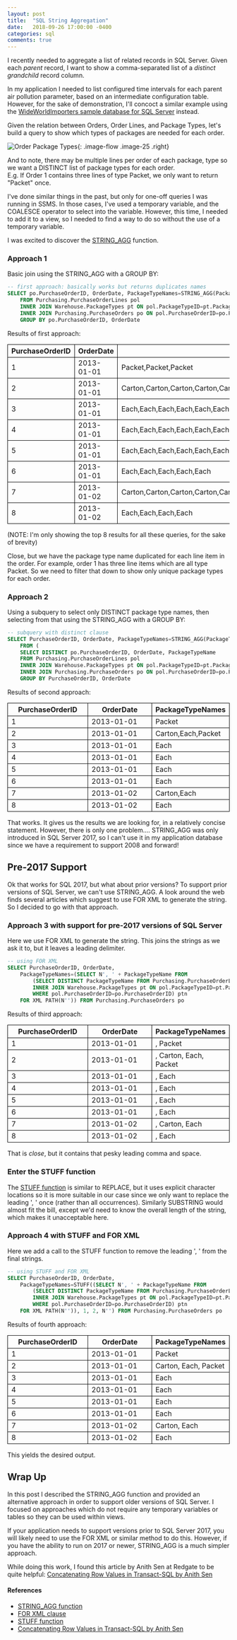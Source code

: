 ```yaml
---
layout: post
title:  "SQL String Aggregation"
date:   2018-09-26 17:00:00 -0400
categories: sql
comments: true
---
```


<style type="text/css">
table{
    table-layout:fixed;
    width:100%;
    border-collapse: collapse;
}
td,th{
    border:1px solid #000;
}
tr td:last-child{
    width:1%;
    word-wrap:break-word
}
</style>

I recently needed to aggregate a list of related records in SQL Server.  Given each *parent* record, I want to show a comma-separated list of a *distinct grandchild* record column.

In my application I needed to list configured time intervals for each parent air pollution parameter, based on an intermediate configuration table.  However, for the sake of demonstration, I'll concoct a similar example using the [WideWorldImporters  sample database for SQL Server](https://github.com/Microsoft/sql-server-samples/tree/master/samples/databases/wide-world-importers) instead.

Given the relation between Orders, Order Lines, and Package Types, let's build a query to show which types of packages are needed for each order.  

![Order Package Types](/assets/pics/wwi_orderpackagetypes_annotated.png "Order Package Types"){: .image-flow .image-25 .right} 

And to note, there may be multiple lines per order of each package, type so we want a DISTINCT list of package types for each order.  
E.g.  If Order 1 contains three lines of type Packet, we only want to return "Packet" once.

I've done similar things in the past, but only for one-off queries I was running in SSMS. In those cases, I've used a temporary variable,
and the COALESCE operator to select into the variable.  However, this time, I needed to add it to a view, so I needed to find a way
to do so without the use of a temporary variable.

I was excited to discover the [STRING_AGG](https://docs.microsoft.com/en-us/sql/t-sql/functions/string-agg-transact-sql?view=sql-server-2017) function.

### Approach 1
Basic join using the STRING_AGG with a GROUP BY:

```sql
-- first approach: basically works but returns duplicates names
SELECT po.PurchaseOrderID, OrderDate, PackageTypeNames=STRING_AGG(PackageTypeName, ',') 
	FROM Purchasing.PurchaseOrderLines pol 
    INNER JOIN Warehouse.PackageTypes pt ON pol.PackageTypeID=pt.PackageTypeID 
	INNER JOIN Purchasing.PurchaseOrders po ON pol.PurchaseOrderID=po.PurchaseOrderID
	GROUP BY po.PurchaseOrderID, OrderDate
```

Results of first approach:

PurchaseOrderID | OrderDate | PackageTypeNames
--- | --- | ---
1 | 2013-01-01 | Packet,Packet,Packet
2 | 2013-01-01 | Carton,Carton,Carton,Carton,Carton,Carton,Carton,Carton,Carton,Carton,Carton,Carton,Carton,Carton,Carton,Carton,Each,Each,Each,Each,Each,Each,Each,Each,Each,Each,Each,Each,Packet,Packet,Carton,Carton,Carton,Carton
3 | 2013-01-01 | Each,Each,Each,Each,Each,Each,Each,Each,Each,Each,Each,Each,Each,Each,Each,Each
4 | 2013-01-01 | Each,Each,Each,Each,Each,Each,Each,Each,Each,Each,Each,Each,Each,Each,Each,Each,Each,Each,Each,Each,Each,Each,Each,Each,Each,Each,Each,Each
5 | 2013-01-01 | Each,Each,Each,Each,Each,Each,Each,Each
6 | 2013-01-01 | Each,Each,Each,Each,Each
7 | 2013-01-02 | Carton,Carton,Carton,Carton,Carton,Carton,Carton,Carton,Carton,Carton,Each,Each,Each,Each,Each,Each,Each,Each,Each,Each
8 | 2013-01-02 | Each,Each,Each,Each

(NOTE: I'm only showing the top 8 results for all these queries, for the sake of brevity)

Close, but we have the package type name duplicated for each line item in the order.  For example, order 1 has three line items which are all type Packet.
So we need to filter that down to show only unique package types for each order.


### Approach 2
Using a subquery to select only DISTINCT package type names, then selecting from that using the STRING_AGG with a GROUP BY:

```sql
-- subquery with distinct clause
SELECT PurchaseOrderID, OrderDate, PackageTypeNames=STRING_AGG(PackageTypeName, ',') 
	FROM (
	SELECT DISTINCT po.PurchaseOrderID, OrderDate, PackageTypeName 
    FROM Purchasing.PurchaseOrderLines pol 
    INNER JOIN Warehouse.PackageTypes pt ON pol.PackageTypeID=pt.PackageTypeID 
	INNER JOIN Purchasing.PurchaseOrders po ON pol.PurchaseOrderID=po.PurchaseOrderID) d
	GROUP BY PurchaseOrderID, OrderDate
```

Results of second approach:

PurchaseOrderID | OrderDate | PackageTypeNames
--- | --- | ---
1 | 2013-01-01 | Packet
2 | 2013-01-01 | Carton,Each,Packet
3 | 2013-01-01 | Each
4 | 2013-01-01 | Each
5 | 2013-01-01 | Each
6 | 2013-01-01 | Each
7 | 2013-01-02 | Carton,Each
8 | 2013-01-02 | Each


That works.  It gives us the results we are looking for, in a relatively concise statement.  However, there is only one problem....
STRING_AGG was only introduced in SQL Server 2017, so I can't use it in my application database since we have a requirement to support 2008 and forward!

## Pre-2017 Support
Ok that works for SQL 2017, but what about prior versions?  To support prior versions of SQL Server, we can't use STRING_AGG.  A look around the web 
finds several articles which suggest to use FOR XML to generate the string.  So I decided to go with that approach.


### Approach 3 with support for pre-2017 versions of SQL Server
Here we use FOR XML to generate the string.  This joins the strings as we ask it to,
but it leaves a leading delimiter.

```sql
-- using FOR XML 
SELECT PurchaseOrderID, OrderDate, 
    PackageTypeNames=(SELECT N', ' + PackageTypeName FROM
        (SELECT DISTINCT PackageTypeName FROM Purchasing.PurchaseOrderLines pol 
        INNER JOIN Warehouse.PackageTypes pt ON pol.PackageTypeID=pt.PackageTypeID 
        WHERE pol.PurchaseOrderID=po.PurchaseOrderID) ptn
	FOR XML PATH(N'')) FROM Purchasing.PurchaseOrders po
```

Results of third approach:

PurchaseOrderID | OrderDate | PackageTypeNames
--- | --- | ---
1 | 2013-01-01 | , Packet
2 | 2013-01-01 | , Carton, Each, Packet
3 | 2013-01-01 | , Each
4 | 2013-01-01 | , Each
5 | 2013-01-01 | , Each
6 | 2013-01-01 | , Each
7 | 2013-01-02 | , Carton, Each
8 | 2013-01-02 | , Each

That is _close_, but it contains that pesky leading comma and space.

### Enter the STUFF function

The [STUFF function](https://docs.microsoft.com/en-us/sql/t-sql/functions/stuff-transact-sql?view=sql-server-2017) 
is similar to REPLACE, but it uses explicit character locations so it is more suitable
in our case since we only want to replace the leading ', ' once (rather than all occurrences).
Similarly SUBSTRING would almost fit the bill, except we'd need to know the overall length of the string,
which makes it unacceptable here.

### Approach 4 with STUFF and FOR XML
Here we add a call to the STUFF function to remove the leading ', ' from the final strings.

```sql
-- using STUFF and FOR XML 
SELECT PurchaseOrderID, OrderDate, 
    PackageTypeNames=STUFF((SELECT N', ' + PackageTypeName FROM
        (SELECT DISTINCT PackageTypeName FROM Purchasing.PurchaseOrderLines pol 
        INNER JOIN Warehouse.PackageTypes pt ON pol.PackageTypeID=pt.PackageTypeID 
        WHERE pol.PurchaseOrderID=po.PurchaseOrderID) ptn
	FOR XML PATH(N'')), 1, 2, N'') FROM Purchasing.PurchaseOrders po
```

Results of fourth approach:

PurchaseOrderID | OrderDate | PackageTypeNames
--- | --- | ---
1 | 2013-01-01 | Packet
2 | 2013-01-01 | Carton, Each, Packet
3 | 2013-01-01 | Each
4 | 2013-01-01 | Each
5 | 2013-01-01 | Each
6 | 2013-01-01 | Each
7 | 2013-01-02 | Carton, Each
8 | 2013-01-02 | Each

This yields the desired output.

## Wrap Up
In this post I described the STRING_AGG function and provided an alternative approach in order
to support older versions of SQL Server.  I focused on approaches which do not require any
temporary variables or tables so they can be used within views.

If your application needs to support versions prior to SQL Server 2017, you will likely need to use
the FOR XML or similar method to do this.  However, if you have the ability to run on 2017 or newer,
STRING_AGG is a much simpler approach.

While doing this work, I found this article by Anith Sen at Redgate to be quite helpful:
[Concatenating Row Values in Transact-SQL by Anith Sen](https://www.red-gate.com/simple-talk/sql/t-sql-programming/concatenating-row-values-in-transact-sql/)


#### References

* [STRING_AGG function](https://docs.microsoft.com/en-us/sql/t-sql/functions/string-agg-transact-sql)
* [FOR XML clause](https://docs.microsoft.com/en-us/sql/relational-databases/xml/for-xml-sql-server)
* [STUFF function](https://docs.microsoft.com/en-us/sql/t-sql/functions/stuff-transact-sql)
* [Concatenating Row Values in Transact-SQL by Anith Sen](https://www.red-gate.com/simple-talk/sql/t-sql-programming/concatenating-row-values-in-transact-sql/)
